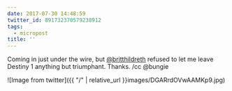 ```yaml
---
date: 2017-07-30 14:48:59
twitter_id: 891732370579238912
tags:
  - micropost
title: ''
---
```


Coming in just under the wire, but [@britthildreth](https://twitter.com/britthildreth) refused to let me leave Destiny 1 anything but triumphant. Thanks. /cc @bungie

![Image from twitter]({{ "/" | relative_url  }}images/DGARrdOVwAAMKp9.jpg)
